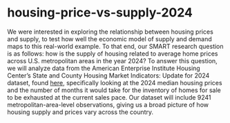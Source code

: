 # housing-price-vs-supply-2024

We were interested in exploring the relationship between housing prices and supply, to test how well the economic model of supply and demand maps to this real-world example. To that end, our SMART research question is as follows: how is the supply of housing related to average home prices across U.S. metropolitan areas in the year 2024? To answer this question, we will analyze data from the American Enterprise Institute Housing Center’s State and County Housing Market Indicators: Update for 2024 dataset, found [here](https://www.aei.org/the-state-of-the-housing-market/), specifically looking at the 2024 median housing prices and the number of months it would take for the inventory of homes for sale to be exhausted at the current sales pace. Our dataset will include 9241 metropolitan-area-level observations, giving us a broad picture of how housing supply and prices vary across the country.
